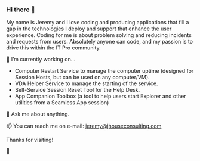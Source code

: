 ### Hi there 👋

My name is Jeremy and I love coding and producing applications that fill a gap in the technologies I deploy and support that enhance the user experience. Coding for me is about problem solving and reducing incidents and requests from users. Absolutely anyone can code, and my passion is to drive this within the IT Pro community.

🔭 I’m currently working on...
- Computer Restart Service to manage the computer uptime (designed for Session Hosts, but can be used on any computer/VM).
- VDA Helper Service to manage the starting of the service.
- Self-Service Session Reset Tool for the Help Desk.
- App Companion Toolbox (a tool to help users start Explorer and other utilities from a Seamless App session)

💬 Ask me about anything.

📫 You can reach me on e-mail: jeremy@jhouseconsulting.com

Thanks for visiting!

🤙
